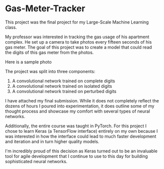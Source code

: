 # Gas-Meter-Tracker

This project was the final project for my Large-Scale Machine Learning class. 

My professor was interested in tracking the gas usage of his apartment complex. He set up a camera to take photos every fifteen seconds of his gas meter. The goal of this project was to create a model that could read the digits of this gas meter from the photos.

Here is a sample photo

The project was split into three components:
1. A convolutional network trained on complete digits
2. A convolutional network trained on isolated digits
3. A convolutional network trained on perturbed digits

I have attached my final submission. While it does not completely reflect the dozens of hours I poured into experimentation, it does outline some of my thought process and showcase my comfort with several types of neural networks.

Additionally, the entire course was taught in PyTorch. For this project I chose to learn Keras (a TensorFlow interface) entirely on my own because I was interested in how the interface could lead to much faster development and iteration and in turn higher quality models. 

I'm incredibly proud of this decision as Keras turned out to be an invaluable tool for agile development that I continue to use to this day for building sophisticated neural networks.
